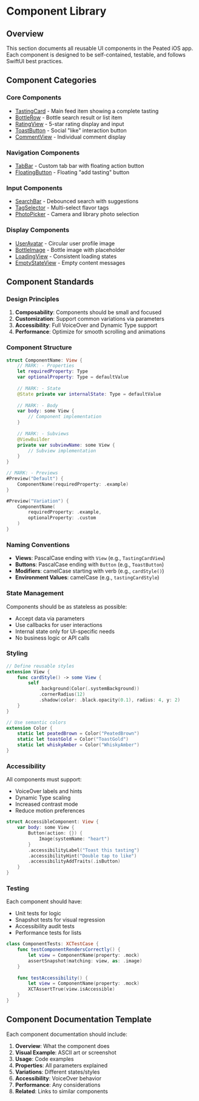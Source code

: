 # Component Library

## Overview

This section documents all reusable UI components in the Peated iOS app. Each component is designed to be self-contained, testable, and follows SwiftUI best practices.

## Component Categories

### Core Components
- [TastingCard](tasting-card.md) - Main feed item showing a complete tasting
- [BottleRow](bottle-row.md) - Bottle search result or list item
- [RatingView](rating-view.md) - 5-star rating display and input
- [ToastButton](toast-button.md) - Social "like" interaction button
- [CommentView](comment-view.md) - Individual comment display

### Navigation Components
- [TabBar](navigation/tab-bar.md) - Custom tab bar with floating action button
- [FloatingButton](navigation/floating-button.md) - Floating "add tasting" button

### Input Components
- [SearchBar](search-bar.md) - Debounced search with suggestions
- [TagSelector](tag-selector.md) - Multi-select flavor tags
- [PhotoPicker](photo-picker.md) - Camera and library photo selection

### Display Components
- [UserAvatar](user-avatar.md) - Circular user profile image
- [BottleImage](bottle-image.md) - Bottle image with placeholder
- [LoadingView](loading-view.md) - Consistent loading states
- [EmptyStateView](empty-state-view.md) - Empty content messages

## Component Standards

### Design Principles

1. **Composability**: Components should be small and focused
2. **Customization**: Support common variations via parameters
3. **Accessibility**: Full VoiceOver and Dynamic Type support
4. **Performance**: Optimize for smooth scrolling and animations

### Component Structure

```swift
struct ComponentName: View {
    // MARK: - Properties
    let requiredProperty: Type
    var optionalProperty: Type = defaultValue
    
    // MARK: - State
    @State private var internalState: Type = defaultValue
    
    // MARK: - Body
    var body: some View {
        // Component implementation
    }
    
    // MARK: - Subviews
    @ViewBuilder
    private var subviewName: some View {
        // Subview implementation
    }
}

// MARK: - Previews
#Preview("Default") {
    ComponentName(requiredProperty: .example)
}

#Preview("Variation") {
    ComponentName(
        requiredProperty: .example,
        optionalProperty: .custom
    )
}
```

### Naming Conventions

- **Views**: PascalCase ending with `View` (e.g., `TastingCardView`)
- **Buttons**: PascalCase ending with `Button` (e.g., `ToastButton`)
- **Modifiers**: camelCase starting with verb (e.g., `cardStyle()`)
- **Environment Values**: camelCase (e.g., `tastingCardStyle`)

### State Management

Components should be as stateless as possible:
- Accept data via parameters
- Use callbacks for user interactions
- Internal state only for UI-specific needs
- No business logic or API calls

### Styling

```swift
// Define reusable styles
extension View {
    func cardStyle() -> some View {
        self
            .background(Color(.systemBackground))
            .cornerRadius(12)
            .shadow(color: .black.opacity(0.1), radius: 4, y: 2)
    }
}

// Use semantic colors
extension Color {
    static let peatedBrown = Color("PeatedBrown")
    static let toastGold = Color("ToastGold")
    static let whiskyAmber = Color("WhiskyAmber")
}
```

### Accessibility

All components must support:
- VoiceOver labels and hints
- Dynamic Type scaling
- Increased contrast mode
- Reduce motion preferences

```swift
struct AccessibleComponent: View {
    var body: some View {
        Button(action: {}) {
            Image(systemName: "heart")
        }
        .accessibilityLabel("Toast this tasting")
        .accessibilityHint("Double tap to like")
        .accessibilityAddTraits(.isButton)
    }
}
```

### Testing

Each component should have:
- Unit tests for logic
- Snapshot tests for visual regression
- Accessibility audit tests
- Performance tests for lists

```swift
class ComponentTests: XCTestCase {
    func testComponentRendersCorrectly() {
        let view = ComponentName(property: .mock)
        assertSnapshot(matching: view, as: .image)
    }
    
    func testAccessibility() {
        let view = ComponentName(property: .mock)
        XCTAssertTrue(view.isAccessible)
    }
}
```

## Component Documentation Template

Each component documentation should include:

1. **Overview**: What the component does
2. **Visual Example**: ASCII art or screenshot
3. **Usage**: Code examples
4. **Properties**: All parameters explained
5. **Variations**: Different states/styles
6. **Accessibility**: VoiceOver behavior
7. **Performance**: Any considerations
8. **Related**: Links to similar components